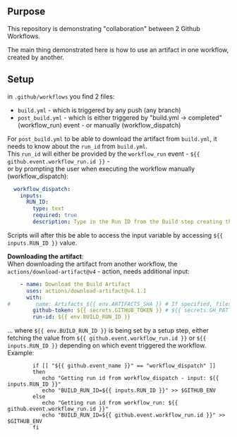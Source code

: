 ## Purpose  
This repository is demonstrating "collaboration" between 2 Github Workflows.  

The main thing demonstrated here is how to use an artifact in one workflow, created by another.  

## Setup  
in `.github/workflows` you find 2 files:  
* `build.yml` - which is triggered by any push (any branch)
* `post_build.yml` - which is either triggered by "build.yml -> completed" (workflow_run) event - or manually (workflow_dispatch)  

For `post_build.yml` to be able to download the artifact from `build.yml`, it needs to know about the `run_id` from `build.yml`.  
This `run_id` will either be provided by the `workflow_run` event - `${{ github.event.workflow_run.id }}` -  
or by prompting the user when executing the workflow manually (workflow_dispatch):  
```yml
  workflow_dispatch:
    inputs:
      RUN_ID:
        type: text
        required: true
        description: Type in the Run ID from the Build step creating the artifact.
```

Scripts will after this be able to access the input variable by accessing `${{ inputs.RUN_ID }}` value.  

**Downloading the artifact**:  
When downloading the artifact from another workflow, the `actions/download-artifact@v4` - action, needs additional input:  
```yml
    - name: Download the Build Artifact
      uses: actions/download-artifact@v4.1.1
      with:
#        name: Artifacts_${{ env.ARTIFACTS_SHA }} # If specified, files will be extracted to the root folder!
        github-token: ${{ secrets.GITHUB_TOKEN }} # ${{ secrets.GH_PAT }}  # optional
        run-id: ${{ env.BUILD_RUN_ID }}
```
... where `${{ env.BUILD_RUN_ID }}` is being set by a setup step, either fetching the value from `${{ github.event.workflow_run.id }}` or `${{ inputs.RUN_ID }}` 
depending on which event triggered the workflow. Example:  
```
        if [[ "${{ github.event_name }}" == "workflow_dispatch" ]]
        then
           echo "Getting run id from workflow_dispatch - input: ${{ inputs.RUN_ID }}"
           echo "BUILD_RUN_ID=${{ inputs.RUN_ID }}" >> $GITHUB_ENV
        else
           echo "Getting run id from workflow_run: ${{ github.event.workflow_run.id }}"
           echo "BUILD_RUN_ID=${{ github.event.workflow_run.id }}" >> $GITHUB_ENV
        fi
```
